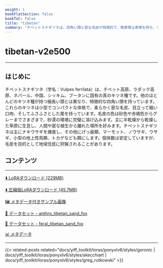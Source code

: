 ```yaml
---
weight: 1
bookFlatSection: false
bookToC: false
title: "tibetan"
summary: "チベットスナギツネは、四角い頭と密な毛皮が特徴的で、無表情な表情を持ち、チベット高原に生息する独特なキツネ種です。"
---
```


<!--markdownlint-disable MD025 MD033 -->

# tibetan-v2e500

---

## はじめに

チベットスナギツネ（学名：Vulpes ferrilata）は、チベット高原、ラダック高原、ネパール、中国、シッキム、ブータンに固有の真のキツネ種です。他のほとんどのキツネ種が持つ細長い頭とは異なり、特徴的な四角い頭を持っています。これらのキツネは小型でコンパクトな体格で、柔らかく密な毛皮、目立って細い口吻、そしてふさふさとした尾を持っています。毛皮の色は砂色や赤褐色からグレーまでさまざまで、砂漠の環境に完璧に溶け込みます。主に半乾燥から乾燥した草原に生息し、人間や密な植生から離れた場所を好みます。チベットスナギツネは主にナキウサギを捕食し、その他にげっ歯類、マーモット、ノウサギ、ウサギ、小型の地上性鳥類、トカゲなども餌にします。個体数は安定していますが、毛皮を目的として地域住民に狩猟されることがあります。

## コンテンツ

---

[⬇️ LoRAダウンロード (229MB)](https://huggingface.co/rakki194/yt/resolve/main/ponyxl_loras/tibetan-v2e500.safetensors?download=true)

[⬇️ 圧縮版LoRAダウンロード (45.7MB)](https://huggingface.co/rakki194/yt/resolve/main/ponyxl_loras_shrunk_2/tibetan-v2e500_frockpt1_th-3.55.safetensors?download=true)

[🖼️ メタデータ付きサンプル画像](https://huggingface.co/k4d3/yiff_toolkit/tree/main/static/{})

[📐 データセット - anthro_tibetan_sand_fox](https://huggingface.co/datasets/k4d3/furry/tree/main/anthro_tibetan_sand_fox)

[📐 データセット - feral_tibetan_sand_fox](https://huggingface.co/datasets/k4d3/furry/tree/main/feral_tibetan_sand_fox)

[📊 メタデータ](https://huggingface.co/k4d3/yiff_toolkit/raw/main/ponyxl_loras/tibetan-v2e500.json)

---

<!--
HUGO_SEARCH_EXCLUDE_START
-->
{{< related-posts related="docs/yiff_toolkit/loras/ponyxlv6/styles/goronic | docs/yiff_toolkit/loras/ponyxlv6/styles/skecchiart | docs/yiff_toolkit/loras/ponyxlv6/styles/greg_rutkowski" >}}
<!--
HUGO_SEARCH_EXCLUDE_END
-->
